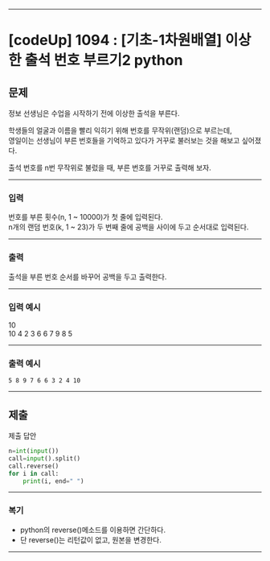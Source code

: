 
---

# [codeUp] 1094 : [기초-1차원배열] 이상한 출석 번호 부르기2 python


## 문제
정보 선생님은 수업을 시작하기 전에 이상한 출석을 부른다.    

학생들의 얼굴과 이름을 빨리 익히기 위해 번호를 무작위(랜덤)으로 부르는데,       
영일이는 선생님이 부른 번호들을 기억하고 있다가 거꾸로 불러보는 것을 해보고 싶어졌다.       

출석 번호를 n번 무작위로 불렀을 때, 부른 번호를 거꾸로 출력해 보자. 






---
### 입력 

번호를 부른 횟수(n, 1 ~ 10000)가 첫 줄에 입력된다.      
n개의 랜덤 번호(k, 1 ~ 23)가 두 번째 줄에 공백을 사이에 두고 순서대로 입력된다.

---
### 출력   

출석을 부른 번호 순서를 바꾸어 공백을 두고 출력한다.


---
### 입력 예시

10  
10 4 2 3 6 6 7 9 8 5

---
### 출력 예시
```
5 8 9 7 6 6 3 2 4 10
```
---
제출
---
제출 답안
```python
n=int(input())
call=input().split()
call.reverse()
for i in call:
    print(i, end=" ")
```



---
### 복기
* python의 reverse()메소드를 이용하면 간단하다.
* 단 reverse()는 리턴값이 없고, 원본을 변경한다.
---
